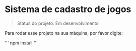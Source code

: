 <h1>Sistema de cadastro de jogos</h1>

> Status do projeto: Em desenvolvimento


Para rodar esse projeto na sua máquina, por favor digite:

'''
npm install
'''
